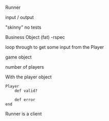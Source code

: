 Runner 

input /
output

"skinny"  no tests

Business Object (fat) -rspec

loop through to get some input from the Player

game object

number of players

With the player object 
   
    Player
        def valid?
        
        def error
    end
    
Runner is a client 
        





